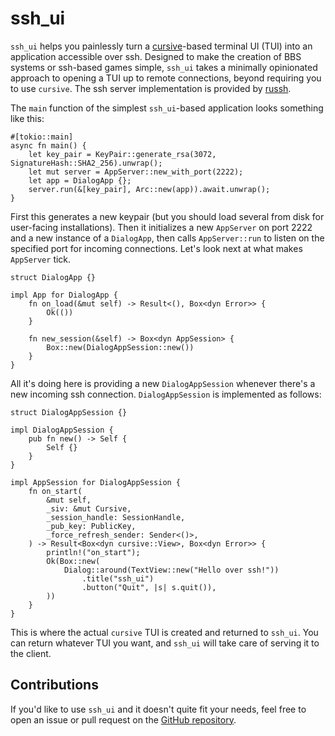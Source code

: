 # ssh_ui

`ssh_ui` helps you painlessly turn a [cursive](https://crates.io/crates/cursive)-based terminal UI (TUI) into an application accessible over ssh. Designed to make the creation of BBS systems or ssh-based games simple, `ssh_ui` takes a minimally opinionated approach to opening a TUI up to remote connections, beyond requiring you to use `cursive`. The ssh server implementation is provided by [russh](https://crates.io/crates/russh).

The `main` function of the simplest `ssh_ui`-based application looks something like this:

```
#[tokio::main]
async fn main() {
    let key_pair = KeyPair::generate_rsa(3072, SignatureHash::SHA2_256).unwrap();
    let mut server = AppServer::new_with_port(2222);
    let app = DialogApp {};
    server.run(&[key_pair], Arc::new(app)).await.unwrap();
}
```

First this generates a new keypair (but you should load several from disk for user-facing installations). Then it initializes a new `AppServer` on port 2222 and a new instance of a `DialogApp`, then calls `AppServer::run` to listen on the specified port for incoming connections. Let's look next at what makes `AppServer` tick.

```
struct DialogApp {}

impl App for DialogApp {
    fn on_load(&mut self) -> Result<(), Box<dyn Error>> {
        Ok(())
    }

    fn new_session(&self) -> Box<dyn AppSession> {
        Box::new(DialogAppSession::new())
    }
}
```

All it's doing here is providing a new `DialogAppSession` whenever there's a new incoming ssh connection. `DialogAppSession` is implemented as follows:

```
struct DialogAppSession {}

impl DialogAppSession {
    pub fn new() -> Self {
        Self {}
    }
}

impl AppSession for DialogAppSession {
    fn on_start(
        &mut self,
        _siv: &mut Cursive,
        _session_handle: SessionHandle,
        _pub_key: PublicKey,
        _force_refresh_sender: Sender<()>,
    ) -> Result<Box<dyn cursive::View>, Box<dyn Error>> {
        println!("on_start");
        Ok(Box::new(
            Dialog::around(TextView::new("Hello over ssh!"))
                .title("ssh_ui")
                .button("Quit", |s| s.quit()),
        ))
    }
}
```

This is where the actual `cursive` TUI is created and returned to `ssh_ui`. You can return whatever TUI you want, and `ssh_ui` will take care of serving it to the client.

## Contributions

If you'd like to use `ssh_ui` and it doesn't quite fit your needs, feel free to open an issue or pull request on the [GitHub repository](https://github.com/ellenhp/ssh_ui).